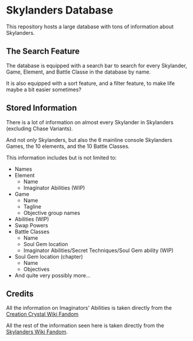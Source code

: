 # Skylanders Database

This repository hosts a large database with tons of information about Skylanders.

## The Search Feature

The database is equipped with a search bar to search for every Skylander, Game, Element, and Battle Classe in the database by name.

It is also equipped with a sort feature, and a filter feature, to make life maybe a bit easier sometimes?

## Stored Information

There is a lot of information on almost every Skylander in Skylanders (excluding Chase Variants).

And not *only* Skylanders, but also the 6 mainline console Skylanders Games, the 10 elements, and the 10 Battle Classes.

This information includes but is not limited to:

- Names
- Element
    - Name
    - Imaginator Abilities (WIP)
- Game
    - Name
    - Tagline
    - Objective group names
- Abilities (WIP)
- Swap Powers
- Battle Classes
    - Name
    - Soul Gem location
    - Imaginator Abilities/Secret Techniques/Soul Gem ability (WIP)
- Soul Gem location (chapter)
    - Name
    - Objectives
- And quite very possibly more...

## Credits

All the information on Imaginators' Abilities is taken directly from the [Creation Crystal Wiki Fandom](https://creation-crystal.fandom.com/wiki/Creation_Crystal_Wiki)

All the rest of the information seen here is taken directly from the [Skylanders Wiki Fandom](https://skylanders.fandom.com/wiki/Main_Page).